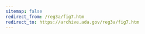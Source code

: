 ```yaml
---
sitemap: false 
redirect_from: /reg3a/fig7.htm 
redirect_to: https://archive.ada.gov/reg3a/fig7.htm 
---
```

